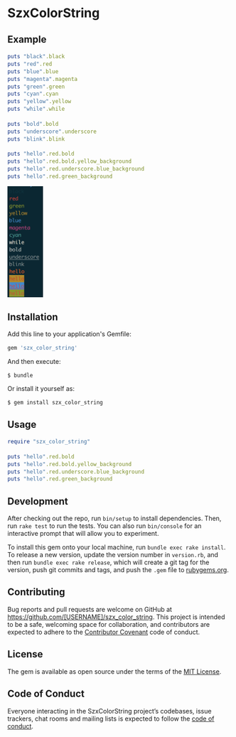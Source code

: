 # SzxColorString

## Example

```ruby
puts "black".black
puts "red".red
puts "blue".blue
puts "magenta".magenta
puts "green".green
puts "cyan".cyan
puts "yellow".yellow
puts "while".while

puts "bold".bold
puts "underscore".underscore
puts "blink".blink

puts "hello".red.bold
puts "hello".red.bold.yellow_background
puts "hello".red.underscore.blue_background
puts "hello".red.green_background
```

<img src="https://github.com/u16suzu/szx_color_string/blob/master/example.png" width="80">

## Installation

Add this line to your application's Gemfile:

```ruby
gem 'szx_color_string'
```

And then execute:

    $ bundle

Or install it yourself as:

    $ gem install szx_color_string

## Usage

```ruby
require "szx_color_string"

puts "hello".red.bold
puts "hello".red.bold.yellow_background
puts "hello".red.underscore.blue_background
puts "hello".red.green_background
```

## Development

After checking out the repo, run `bin/setup` to install dependencies. Then, run `rake test` to run the tests. You can also run `bin/console` for an interactive prompt that will allow you to experiment.

To install this gem onto your local machine, run `bundle exec rake install`. To release a new version, update the version number in `version.rb`, and then run `bundle exec rake release`, which will create a git tag for the version, push git commits and tags, and push the `.gem` file to [rubygems.org](https://rubygems.org).

## Contributing

Bug reports and pull requests are welcome on GitHub at https://github.com/[USERNAME]/szx_color_string. This project is intended to be a safe, welcoming space for collaboration, and contributors are expected to adhere to the [Contributor Covenant](http://contributor-covenant.org) code of conduct.

## License

The gem is available as open source under the terms of the [MIT License](https://opensource.org/licenses/MIT).

## Code of Conduct

Everyone interacting in the SzxColorString project’s codebases, issue trackers, chat rooms and mailing lists is expected to follow the [code of conduct](https://github.com/[USERNAME]/szx_color_string/blob/master/CODE_OF_CONDUCT.md).

